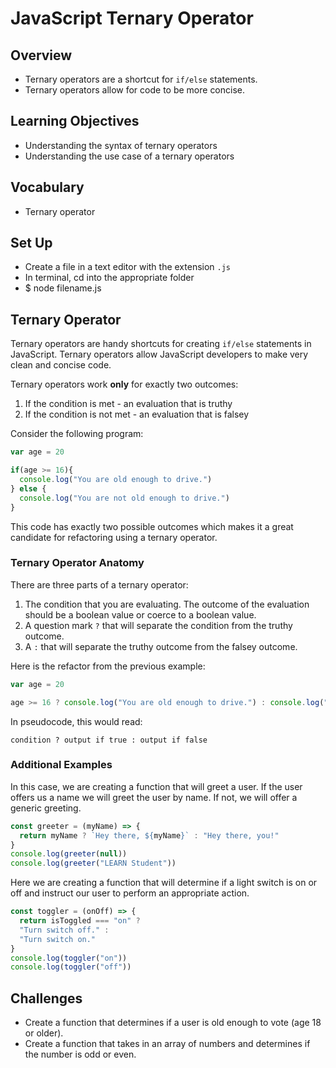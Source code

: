 # JavaScript Ternary Operator

## Overview
- Ternary operators are a shortcut for `if/else` statements.
- Ternary operators allow for code to be more concise.

## Learning Objectives
- Understanding the syntax of ternary operators
- Understanding the use case of a ternary operators

## Vocabulary
- Ternary operator

## Set Up
- Create a file in a text editor with the extension `.js`
- In terminal, cd into the appropriate folder
- $ node filename.js

## Ternary Operator

Ternary operators are handy shortcuts for creating `if/else` statements in JavaScript. Ternary operators allow JavaScript developers to make very clean and concise code.

Ternary operators work **only** for exactly two outcomes:
1. If the condition is met - an evaluation that is truthy
2. If the condition is not met - an evaluation that is falsey

Consider the following program:
```javascript
var age = 20

if(age >= 16){
  console.log("You are old enough to drive.")
} else {
  console.log("You are not old enough to drive.")
}
```

This code has exactly two possible outcomes which makes it a great candidate for refactoring using a ternary operator.

### Ternary Operator Anatomy
There are three parts of a ternary operator:
1. The condition that you are evaluating. The outcome of the evaluation should be a boolean value or coerce to a boolean value.
2. A question mark `?` that will separate the condition from the truthy outcome.
3. A `:` that will separate the truthy outcome from the falsey outcome.

Here is the refactor from the previous example:

```javascript
var age = 20

age >= 16 ? console.log("You are old enough to drive.") : console.log("You are not old enough to drive.")
```

In pseudocode, this would read:

```
condition ? output if true : output if false
```

### Additional Examples
In this case, we are creating a function that will greet a user. If the user offers us a name we will greet the user by name. If not, we will offer a generic greeting.

```javascript
const greeter = (myName) => {
  return myName ? `Hey there, ${myName}` : "Hey there, you!"
}
console.log(greeter(null))
console.log(greeter("LEARN Student"))
```

Here we are creating a function that will determine if a light switch is on or off and instruct our user to perform an appropriate action.
```javascript
const toggler = (onOff) => {
  return isToggled === "on" ?
  "Turn switch off." :
  "Turn switch on."
}
console.log(toggler("on"))
console.log(toggler("off"))


```

## Challenges
- Create a function that determines if a user is old enough to vote (age 18 or older).
- Create a function that takes in an array of numbers and determines if the number is odd or even.
